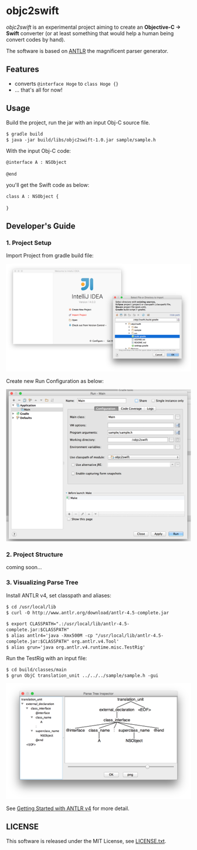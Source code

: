 # objc2swift

*objc2swift* is an experimental project aiming to create an **Objective-C -> Swift** converter (or at least something that would help a human being convert codes by hand). 

The software is based on [ANTLR](http://www.antlr.org) the magnificent parser generator.

## Features
* converts `@interface Hoge` to `class Hoge {}`
* ... that's all for now!

## Usage

Build the project, run the jar with an input Obj-C source file.

```
$ gradle build
$ java -jar build/libs/objc2swift-1.0.jar sample/sample.h 
```

With the input Obj-C code:

```
@interface A : NSObject

@end
```

you'll get the Swift code as below:

```
class A : NSObject {

}
```

## Developer's Guide

### 1. Project Setup

Import Project from gradle build file:

![ss2.png](doc/ss2.png)

Create new Run Configuration as below:

![ss3.png](doc/ss3.png)

### 2. Project Structure

coming soon...

### 3. Visualizing Parse Tree

Install ANTLR v4, set classpath and aliases:

```
$ cd /usr/local/lib
$ curl -O http://www.antlr.org/download/antlr-4.5-complete.jar
```

```
$ export CLASSPATH=".:/usr/local/lib/antlr-4.5-complete.jar:$CLASSPATH"
$ alias antlr4='java -Xmx500M -cp "/usr/local/lib/antlr-4.5-complete.jar:$CLASSPATH" org.antlr.v4.Tool'
$ alias grun='java org.antlr.v4.runtime.misc.TestRig'
```

Run the TestRig with an input file:

```
$ cd build/classes/main
$ grun ObjC translation_unit ../../../sample/sample.h -gui
```

![ss1.png](doc/ss1.png)

See [Getting Started with ANTLR v4](https://theantlrguy.atlassian.net/wiki/display/ANTLR4/Getting+Started+with+ANTLR+v4) for more detail.

## LICENSE
This software is released under the MIT License, see [LICENSE.txt](LICENSE.txt).
